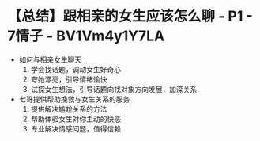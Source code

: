 # 【总结】跟相亲的女生应该怎么聊 - P1 - 7情子 - BV1Vm4y1Y7LA

-   如何与相亲女生聊天
    1.  学会找话题，调动女生好奇心
    2.  夸她漂亮，引导情绪愉快
    3.  试探女生想法，引导话题向找对象方向发展，加深关系
-   七哥提供帮助挽救与女生关系的服务
    1.  提供解决尴尬关系的方法
    2.  帮助体验女生对你主动的快感
    3.  专业解决情感问题，值得信赖